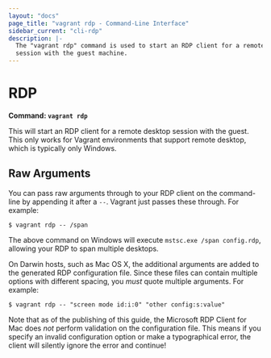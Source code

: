 ```yaml
---
layout: "docs"
page_title: "vagrant rdp - Command-Line Interface"
sidebar_current: "cli-rdp"
description: |-
  The "vagrant rdp" command is used to start an RDP client for a remote desktop
  session with the guest machine.
---
```


# RDP

**Command: `vagrant rdp`**

This will start an RDP client for a remote desktop session with the
guest. This only works for Vagrant environments that support remote
desktop, which is typically only Windows.

## Raw Arguments

You can pass raw arguments through to your RDP client on the
command-line by appending it after a `--`. Vagrant just passes
these through. For example:

```
$ vagrant rdp -- /span
```

The above command on Windows will execute `mstsc.exe /span config.rdp`,
allowing your RDP to span multiple desktops.


On Darwin hosts, such as Mac OS X, the additional arguments are added to the
generated RDP configuration file. Since these files can contain multiple options
with different spacing, you _must_ quote multiple arguments. For example:

```
$ vagrant rdp -- "screen mode id:i:0" "other config:s:value"
```

Note that as of the publishing of this guide, the Microsoft RDP Client for Mac
does _not_ perform validation on the configuration file. This means if you
specify an invalid configuration option or make a typographical error, the
client will silently ignore the error and continue!
